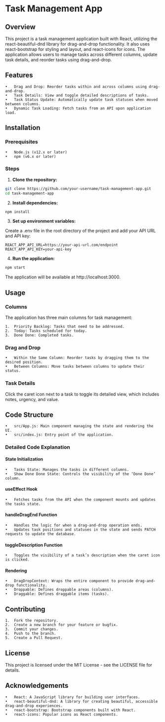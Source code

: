 # Task Management App

## Overview

This project is a task management application built with React, utilizing the react-beautiful-dnd library for drag-and-drop functionality. It also uses react-bootstrap for styling and layout, and react-icons for icons. The application allows users to manage tasks across different columns, update task details, and reorder tasks using drag-and-drop.

## Features

	•	Drag and Drop: Reorder tasks within and across columns using drag-and-drop.
	•	Task Details: View and toggle detailed descriptions of tasks.
	•	Task Status Update: Automatically update task statuses when moved between columns.
	•	Dynamic Task Loading: Fetch tasks from an API upon application load.

## Installation

### Prerequisites

	•	Node.js (v12.x or later)
	•	npm (v6.x or later)

### Steps

1.	**Clone the repository:**

```bash
git clone https://github.com/your-username/task-management-app.git
cd task-management-app
```
2.	**Install dependencies:**
```bash
npm install
```

3.	**Set up environment variables:**

Create a .env file in the root directory of the project and add your API URL and API key:
```
REACT_APP_API_URL=https://your-api-url.com/endpoint
REACT_APP_API_KEY=your-api-key
```
4.	**Run the application:**
```bash
npm start
```

The application will be available at http://localhost:3000.

## Usage

### Columns

The application has three main columns for task management:

	1.	Priority Backlog: Tasks that need to be addressed.
	2.	Today: Tasks scheduled for today.
	3.	Done Done: Completed tasks.

### Drag and Drop

	•	Within the Same Column: Reorder tasks by dragging them to the desired position.
	•	Between Columns: Move tasks between columns to update their status.

### Task Details

Click the caret icon next to a task to toggle its detailed view, which includes notes, urgency, and value.

## Code Structure

	•	src/App.js: Main component managing the state and rendering the UI.
	•	src/index.js: Entry point of the application.

### Detailed Code Explanation

#### State Initialization

	•	Tasks State: Manages the tasks in different columns.
	•	Show Done Done State: Controls the visibility of the ‘Done Done’ column.

#### useEffect Hook

	•	Fetches tasks from the API when the component mounts and updates the tasks state.

#### handleDragEnd Function

	•	Handles the logic for when a drag-and-drop operation ends.
	•	Updates task positions and statuses in the state and sends PATCH requests to update the database.

#### toggleDescription Function

	•	Toggles the visibility of a task’s description when the caret icon is clicked.

#### Rendering

	•	DragDropContext: Wraps the entire component to provide drag-and-drop functionality.
	•	Droppable: Defines droppable areas (columns).
	•	Draggable: Defines draggable items (tasks).

## Contributing

	1.	Fork the repository.
	2.	Create a new branch for your feature or bugfix.
	3.	Commit your changes.
	4.	Push to the branch.
	5.	Create a Pull Request.

## License

This project is licensed under the MIT License - see the LICENSE file for details.

## Acknowledgements

	•	React: A JavaScript library for building user interfaces.
	•	react-beautiful-dnd: A library for creating beautiful, accessible drag-and-drop experiences.
	•	react-bootstrap: Bootstrap components built with React.
	•	react-icons: Popular icons as React components.